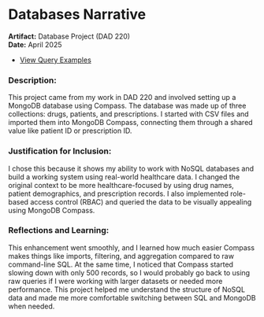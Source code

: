 # Databases Narrative

**Artifact:** Database Project (DAD 220)  
**Date:** April 2025

- [View Query Examples](/databases/queries.md)

### Description:
This project came from my work in DAD 220 and involved setting up a MongoDB database using Compass. The database was made up of three collections: drugs, patients, and prescriptions. I started with CSV files and imported them into MongoDB Compass, connecting them through a shared value like patient ID or prescription ID. 

### Justification for Inclusion:
I chose this because it shows my ability to work with NoSQL databases and build a working system using real-world healthcare data. I changed the original context to be more healthcare-focused by using drug names, patient demographics, and prescription records. I also implemented role-based access control (RBAC) and queried the data to be visually appealing using MongoDB Compass.

### Reflections and Learning:
This enhancement went smoothly, and I learned how much easier Compass makes things like imports, filtering, and aggregation compared to raw command-line SQL. At the same time, I noticed that Compass started slowing down with only 500 records, so I would probably go back to using raw queries if I were working with larger datasets or needed more performance. This project helped me understand the structure of NoSQL data and made me more comfortable switching between SQL and MongoDB when needed.

